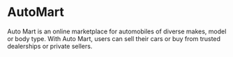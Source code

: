 # AutoMart
Auto Mart is an online marketplace for automobiles of diverse makes, model or body type. With
Auto Mart, users can sell their cars or buy from trusted dealerships or private sellers.
